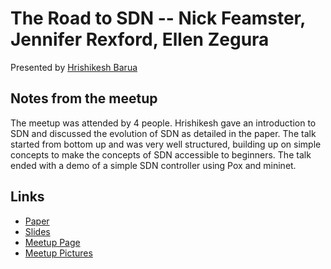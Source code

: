 # The Road to SDN -- Nick Feamster, Jennifer Rexford, Ellen Zegura

Presented by [Hrishikesh Barua](https://twitter.com/talonx)

## Notes from the meetup

The meetup was attended by 4 people.  Hrishikesh gave an introduction to SDN
and discussed the evolution of SDN as detailed in the paper.  The talk started
from bottom up and was very well structured, building up on simple concepts to
make the concepts of SDN accessible to beginners.  The talk ended with a demo
of a simple SDN controller using Pox and mininet.

## Links
- [Paper](./zegura.pdf)
- [Slides](./zegura-slides.pdf)
- [Meetup Page](http://www.meetup.com/papers-we-love-hyderabad/events/223575311/)
- [Meetup Pictures](http://db.tt/3LwkL0zd)
